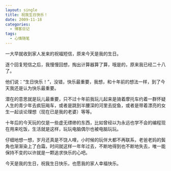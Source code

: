 ```yaml
---
layout: single
title: 祝我生日快乐！
date: 2009-11-18
categories:
  - 博客日记
tags:
  - 心情随笔
---
```


一大早就收到家人发来的祝福短信，原来今天是我的生日。

逐个回复短信之后，我慢慢回想，掏出计算器算了算，哦是的，原来我已经二十八了。

他们说：“生日快乐！”，没错，快乐最重要，我想，和十年前的想法一样，到了今天我还是认为快乐最重要。

潜在的意思就是玩儿最重要，只不过十年前我玩儿起来是骑着摩托车约着一群怀疑人生的青少年去疯狂飚车，或者是跳到半腰深的河里去捉鱼，或者是带着漂亮的女生一起谈论理想（现在已是我的老婆）等等。

十年后的今天玩的仅是一些虚无缥缈的东西，比如曾经以为永远也学不会的编程现在用来吃饭，生活就是这样，玩玩电脑偶尔也被电脑玩玩。

仔细地想一想，岁月还真是不饶人哩，小时候的玩伴大都不再联系，老爸老妈的鬓角也渐渐染上了白霜，时间就这样一年年过去，不断地得到也不断地失去，唯一能保持不变的以许就是一颗追求快乐的心吧。

今天是我的生日，祝我生日快乐，也愿我的家人幸福快乐。
